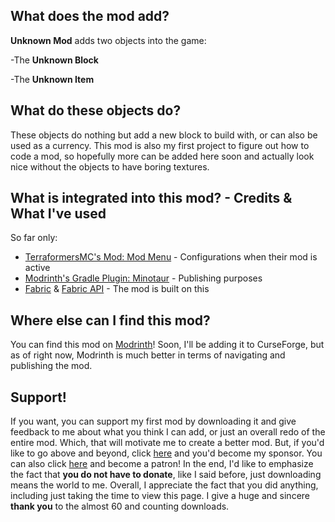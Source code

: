 ## What does the mod add?
**Unknown Mod** adds two objects into the game:

-The **Unknown Block**

-The **Unknown Item**
## What do these objects do?
These objects do nothing but add a new block to build with, or can also be used as a currency. This mod is also my first project to figure out how to code a mod, so hopefully more can be added here soon and actually look nice without the objects to have boring textures.
## What is integrated into this mod? - Credits & What I've used
So far only: 
   * [TerraformersMC's Mod: Mod Menu](https://github.com/TerraformersMC/ModMenu) - Configurations when their mod is active
   * [Modrinth's Gradle Plugin: Minotaur](https://github.com/modrinth/minotaur) - Publishing purposes
   * [Fabric](https://github.com/FabricMC) & [Fabric API](https://github.com/FabricMC/fabric) - The mod is built on this
## Where else can I find this mod?
You can find this mod on [Modrinth](https://modrinth.com/mod/unknown-mod)! Soon, I'll be adding it to CurseForge, but as of right now, Modrinth is much better in terms of navigating and publishing the mod.
## Support!
If you want, you can support my first mod by downloading it and give feedback to me about what you think I can add, or just an overall redo of the entire mod. Which, that will motivate me to create a better mod. But, if you'd like to go above and beyond, click [here](https://github.com/sponsors/devonk15) and you'd become my sponsor. You can also click [here](https://www.patreon.com/theunknowngroup) and become a patron! In the end, I'd like to emphasize the fact that **you do not have to donate**, like I said before, just downloading means the world to me. Overall, I appreciate the fact that you did anything, including just taking the time to view this page. I give a huge and sincere **thank you** to the almost 60 and counting downloads.
